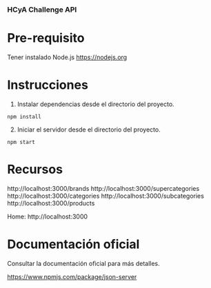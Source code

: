 ### HCyA Challenge API

# Pre-requisito

Tener instalado Node.js
https://nodejs.org

# Instrucciones

1) Instalar dependencias desde el directorio del proyecto.

``` npm install ```

2) Iniciar el servidor desde el directorio del proyecto.

``` npm start ```

# Recursos

http://localhost:3000/brands
http://localhost:3000/supercategories
http://localhost:3000/categories
http://localhost:3000/subcategories
http://localhost:3000/products

Home:
http://localhost:3000

# Documentación oficial

Consultar la documentación oficial para más detalles. 

https://www.npmjs.com/package/json-server


